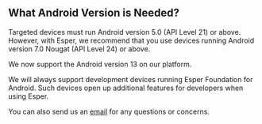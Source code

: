 ## What Android Version is Needed?

Targeted devices must run Android version 5.0 (API Level 21) or above. However, with Esper, we recommend that you use devices running Android version 7.0 Nougat (API Level 24) or above.

We now support the Android version 13 on our platform.

We will always support development devices running Esper Foundation for Android. Such devices open up additional features for developers when using Esper.


You can also send us an [email](mailto:support@esper.io) for any questions or concerns.
